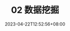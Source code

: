 ---
title: "02 数据挖掘"
lead: "12.通用落地业务内容"
date: 2023-04-22T12:52:56+08:00
lastmod: 2023-04-22T12:52:56+08:00
draft: false
images: []
---